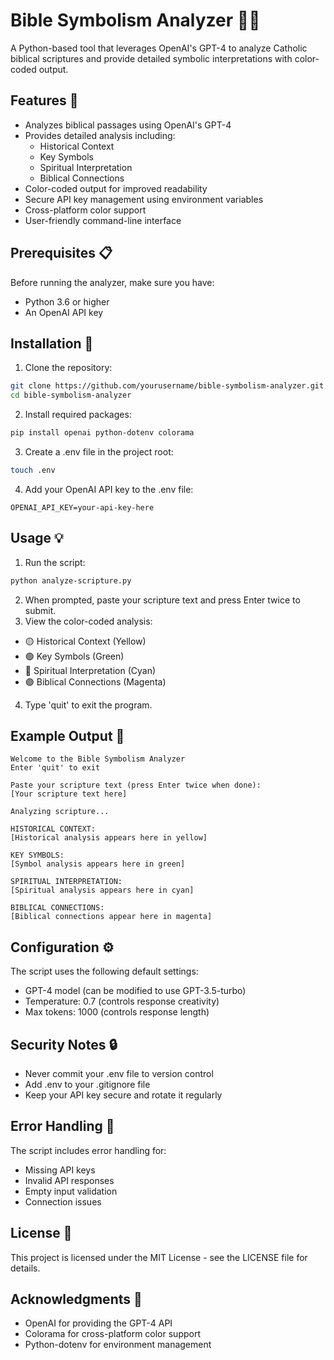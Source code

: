 # Bible Symbolism Analyzer 📖✨
A Python-based tool that leverages OpenAI's GPT-4 to analyze Catholic biblical scriptures and provide detailed symbolic interpretations with color-coded output.

## Features 🌟

+ Analyzes biblical passages using OpenAI's GPT-4
+ Provides detailed analysis including:
  + Historical Context
  + Key Symbols
  + Spiritual Interpretation
  + Biblical Connections
+ Color-coded output for improved readability
+ Secure API key management using environment variables
+ Cross-platform color support
+ User-friendly command-line interface

## Prerequisites 📋
Before running the analyzer, make sure you have:
+ Python 3.6 or higher
+ An OpenAI API key

## Installation 🚀
1. Clone the repository:

```bash
git clone https://github.com/yourusername/bible-symbolism-analyzer.git
cd bible-symbolism-analyzer
```
2. Install required packages:

```bash
pip install openai python-dotenv colorama
```
3. Create a .env file in the project root:

```bash
touch .env
```
4. Add your OpenAI API key to the .env file:

```Copy
OPENAI_API_KEY=your-api-key-here
```
## Usage 💡

1. Run the script:

```bash
python analyze-scripture.py
```

2. When prompted, paste your scripture text and press Enter twice to submit.
3. View the color-coded analysis:

+ 🟡 Historical Context (Yellow)
+ 🟢 Key Symbols (Green)
+ 🔵 Spiritual Interpretation (Cyan)
+ 🟣 Biblical Connections (Magenta)

4. Type 'quit' to exit the program.

## Example Output 📝
```Copy
Welcome to the Bible Symbolism Analyzer
Enter 'quit' to exit

Paste your scripture text (press Enter twice when done):
[Your scripture text here]

Analyzing scripture...

HISTORICAL CONTEXT:
[Historical analysis appears here in yellow]

KEY SYMBOLS:
[Symbol analysis appears here in green]

SPIRITUAL INTERPRETATION:
[Spiritual analysis appears here in cyan]

BIBLICAL CONNECTIONS:
[Biblical connections appear here in magenta]
```
## Configuration ⚙️
The script uses the following default settings:
+ GPT-4 model (can be modified to use GPT-3.5-turbo)
+ Temperature: 0.7 (controls response creativity)
+ Max tokens: 1000 (controls response length)

## Security Notes 🔒
+ Never commit your .env file to version control
+ Add .env to your .gitignore file
+ Keep your API key secure and rotate it regularly

## Error Handling 🚨
The script includes error handling for:
+ Missing API keys
+ Invalid API responses
+ Empty input validation
+ Connection issues

## License 📄
This project is licensed under the MIT License - see the LICENSE file for details.

## Acknowledgments 🙏
+ OpenAI for providing the GPT-4 API
+ Colorama for cross-platform color support
+ Python-dotenv for environment management

